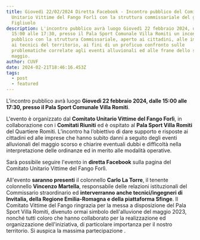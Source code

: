 ```yaml
---
title: Giovedì 22/02/2024 Diretta Facebook - Incontro pubblico del Comitato
  Unitario Vittime del Fango Forlì con la struttura commissariale del generale
  Figliuolo
description: L'incontro pubblico avrà luogo Giovedì 22 febbraio 2024, dalle
  15:00 alle 17:30, presso il Pala Sport Comunale Villa Romiti un incontro
  pubblico con la struttura Commissariale, aperto ai cittadini, alle imprese e
  ai tecnici del territorio, ai fini di un proficuo confronto sulle
  problematiche correlate agli eventi alluvionali ed alle frane dello scorso
  maggio.
author: CUVF
date: 2024-02-21T18:46:16.453Z
tags:
  - post
  - featured
---
```

<!--StartFragment-->

L'incontro pubblico avrà luogo **Giovedì 22 febbraio 2024, dalle 15:00 alle 17:30, presso il Pala Sport Comunale Villa Romiti**.

L'evento è organizzato dal **Comitato Unitario Vittime del Fango Forlì**, in collaborazione con i **Comitati Riuniti** ed è ospitato al **Pala Sport Villa Romiti** del Quartiere Romiti. L’incontro ha l’obiettivo di dare supporto e risposte ai cittadini ed alle imprese che hanno subito danni a seguito degli eventi alluvionali del maggio scorso e chiarire eventuali dubbi e difficoltà nella interpretazione delle ordinanze ed in merito alle modalità operative.

S﻿arà possibile seguire l'evento in **diretta Facebook** sulla pagina del Comitato Unitario Vittime del Fango Forlì.

All'evento **saranno presenti** il colonnello **Carlo La Torre**, il tenente colonnello **Vincenzo Martella**, responsabile delle relazioni istituzionali del Commissario straordinario ed **interverranno anche tecnici/ingegneri di Invitalia, della Regione Emilia-Romagna e della piattaforma Sfinge**. Il Comitato Vittime del Fango ringrazia per la messa a disposizione del Pala Sport Villa Romiti, divenuto ormai simbolo dell'alluvione del maggio 2023, nonché tutti coloro che hanno collaborato per la realizzazione ed organizzazione dell'iniziativa, di particolare importanza per il nostro territorio. Si auspica la massima partecipazione .



<!--EndFragment-->
